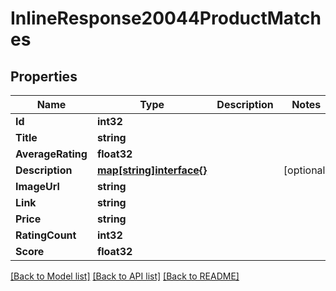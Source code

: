 # InlineResponse20044ProductMatches

## Properties

Name | Type | Description | Notes
------------ | ------------- | ------------- | -------------
**Id** | **int32** |  | 
**Title** | **string** |  | 
**AverageRating** | **float32** |  | 
**Description** | [**map[string]interface{}**](map[string]interface{}.md) |  | [optional] 
**ImageUrl** | **string** |  | 
**Link** | **string** |  | 
**Price** | **string** |  | 
**RatingCount** | **int32** |  | 
**Score** | **float32** |  | 

[[Back to Model list]](../README.md#documentation-for-models) [[Back to API list]](../README.md#documentation-for-api-endpoints) [[Back to README]](../README.md)


